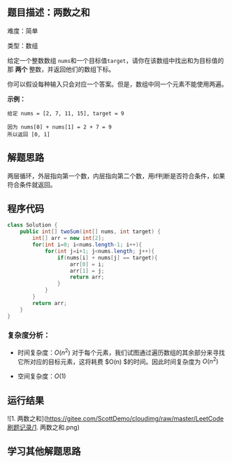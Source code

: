 ## 题目描述：两数之和

难度：简单

类型：数组

给定一个整数数组 `nums`和一个目标值`target`，请你在该数组中找出和为目标值的那 **两个** 整数，并返回他们的数组下标。

你可以假设每种输入只会对应一个答案。但是，数组中同一个元素不能使用两遍。

**示例：**

```
给定 nums = [2, 7, 11, 15], target = 9

因为 nums[0] + nums[1] = 2 + 7 = 9
所以返回 [0, 1]
```

## 解题思路

两层循环，外层指向第一个数，内层指向第二个数，用if判断是否符合条件，如果符合条件就返回。

## 程序代码

```java
class Solution {
    public int[] twoSum(int[] nums, int target) {
        int[] arr = new int[2];
        for(int i=0; i<nums.length-1; i++){
            for(int j=i+1; j<nums.length; j++){
                if(nums[i] + nums[j] == target){
                    arr[0] = i;
                    arr[1] = j;
                    return arr;
                }
            }
        }
        return arr;
    }
}
```

### 复杂度分析：

- 时间复杂度：$O(n^2)$
  对于每个元素，我们试图通过遍历数组的其余部分来寻找它所对应的目标元素，这将耗费 $O(n) $的时间。因此时间复杂度为 $O(n^2)$

- 空间复杂度：$O(1)$

## 运行结果

![1. 两数之和](https://gitee.com/ScottDemo/cloudimg/raw/master/LeetCode刷题记录/1. 两数之和.png)

## 学习其他解题思路

